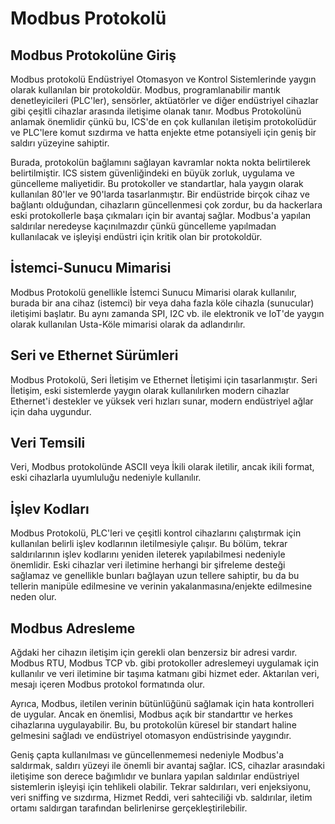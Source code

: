 # Modbus Protokolü

## Modbus Protokolüne Giriş

Modbus protokolü Endüstriyel Otomasyon ve Kontrol Sistemlerinde yaygın olarak kullanılan bir protokoldür. Modbus, programlanabilir mantık denetleyicileri (PLC'ler), sensörler, aktüatörler ve diğer endüstriyel cihazlar gibi çeşitli cihazlar arasında iletişime olanak tanır. Modbus Protokolünü anlamak önemlidir çünkü bu, ICS'de en çok kullanılan iletişim protokolüdür ve PLC'lere komut sızdırma ve hatta enjekte etme potansiyeli için geniş bir saldırı yüzeyine sahiptir.

Burada, protokolün bağlamını sağlayan kavramlar nokta nokta belirtilerek belirtilmiştir. ICS sistem güvenliğindeki en büyük zorluk, uygulama ve güncelleme maliyetidir. Bu protokoller ve standartlar, hala yaygın olarak kullanılan 80'ler ve 90'larda tasarlanmıştır. Bir endüstride birçok cihaz ve bağlantı olduğundan, cihazların güncellenmesi çok zordur, bu da hackerlara eski protokollerle başa çıkmaları için bir avantaj sağlar. Modbus'a yapılan saldırılar neredeyse kaçınılmazdır çünkü güncelleme yapılmadan kullanılacak ve işleyişi endüstri için kritik olan bir protokoldür.

## İstemci-Sunucu Mimarisi

Modbus Protokolü genellikle İstemci Sunucu Mimarisi olarak kullanılır, burada bir ana cihaz (istemci) bir veya daha fazla köle cihazla (sunucular) iletişimi başlatır. Bu aynı zamanda SPI, I2C vb. ile elektronik ve IoT'de yaygın olarak kullanılan Usta-Köle mimarisi olarak da adlandırılır.

## Seri ve Ethernet Sürümleri

Modbus Protokolü, Seri İletişim ve Ethernet İletişimi için tasarlanmıştır. Seri İletişim, eski sistemlerde yaygın olarak kullanılırken modern cihazlar Ethernet'i destekler ve yüksek veri hızları sunar, modern endüstriyel ağlar için daha uygundur.

## Veri Temsili

Veri, Modbus protokolünde ASCII veya İkili olarak iletilir, ancak ikili format, eski cihazlarla uyumluluğu nedeniyle kullanılır.

## İşlev Kodları

Modbus Protokolü, PLC'leri ve çeşitli kontrol cihazlarını çalıştırmak için kullanılan belirli işlev kodlarının iletilmesiyle çalışır. Bu bölüm, tekrar saldırılarının işlev kodlarını yeniden ileterek yapılabilmesi nedeniyle önemlidir. Eski cihazlar veri iletimine herhangi bir şifreleme desteği sağlamaz ve genellikle bunları bağlayan uzun tellere sahiptir, bu da bu tellerin manipüle edilmesine ve verinin yakalanmasına/enjekte edilmesine neden olur.

## Modbus Adresleme

Ağdaki her cihazın iletişim için gerekli olan benzersiz bir adresi vardır. Modbus RTU, Modbus TCP vb. gibi protokoller adreslemeyi uygulamak için kullanılır ve veri iletimine bir taşıma katmanı gibi hizmet eder. Aktarılan veri, mesajı içeren Modbus protokol formatında olur.

Ayrıca, Modbus, iletilen verinin bütünlüğünü sağlamak için hata kontrolleri de uygular. Ancak en önemlisi, Modbus açık bir standarttır ve herkes cihazlarına uygulayabilir. Bu, bu protokolün küresel bir standart haline gelmesini sağladı ve endüstriyel otomasyon endüstrisinde yaygındır.

Geniş çapta kullanılması ve güncellenmemesi nedeniyle Modbus'a saldırmak, saldırı yüzeyi ile önemli bir avantaj sağlar. ICS, cihazlar arasındaki iletişime son derece bağımlıdır ve bunlara yapılan saldırılar endüstriyel sistemlerin işleyişi için tehlikeli olabilir. Tekrar saldırıları, veri enjeksiyonu, veri sniffing ve sızdırma, Hizmet Reddi, veri sahteciliği vb. saldırılar, iletim ortamı saldırgan tarafından belirlenirse gerçekleştirilebilir.
